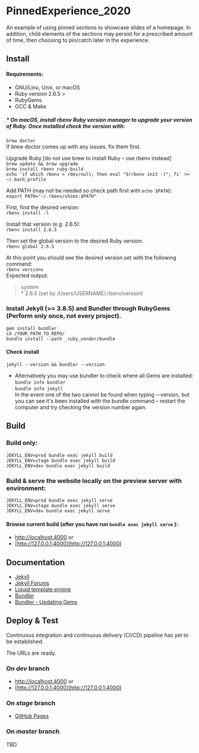 # PinnedExperience_2020
An example of using pinned sections to showcase slides of a homepage. In addition, child elements of the sections may persist for a prescribed amount of time, then choosing to pin/catch later in the experience.

## Install
#### Requirements:
- GNU/Linu, Unix, or macOS  
- Ruby version 2.6.5 >  
- RubyGems  
- GCC & Make  

##### * On macOS, install ***rbenv*** Ruby version manager to upgrade your version of Ruby. Once installed check the version with:
``brew doctor``  
If brew doctor comes up with any issues, fix them first.

Upgrade Ruby [do not use brew to install Ruby – use rbenv instead]  
``brew update && brew upgrade``  
``brew install rbenv ruby-build``  
``echo 'if which rbenv > /dev/null; then eval "$(rbenv init -)"; fi' >> ~/.bash_profile``

Add PATH (may not be needed so check path first with ``echo $PATH``):  
``export PATH="~/.rbenv/shims:$PATH"``

First, find the desired version:  
``rbenv install -l``  

Install that version (e.g. 2.6.5):  
``rbenv install 2.6.5``  

Then set the global version to the desired Ruby version:  
``rbenv global 2.6.5``  

At this point you should see the desired version set with the following command:  
``rbenv versions``  
Expected output:  
>system  
  \* 2.6.5 (set by /Users/USERNAME/.rbenv/version)

### Install Jekyll (>= 3.8.5) and Bundler through RubyGems (Perform only once, not every project).
``gem install bundler``  
``cd /YOUR_PATH_TO_REPO/``  
``bundle install --path _ruby_vendor/bundle``

#### Check install
``
jekyll --version && bundler --version  
``  
* Alternatively you may use bundler to check where all Gems are installed:  
``bundle info bundler``  
``bundle info jekyll``  
In the event one of the two cannot be found when typing --version, but you can see it's been installed with the bundle command – restart the computer and try checking the version number again.

## Build
### Build only:
```
JEKYLL_ENV=prod bundle exec jekyll build  
JEKYLL_ENV=stage bundle exec jekyll build  
JEKYLL_ENV=dev bundle exec jekyll build

```  

### Build & serve the website locally on the preview server with environment:
```
JEKYLL_ENV=prod bundle exec jekyll serve  
JEKYLL_ENV=stage bundle exec jekyll serve  
JEKYLL_ENV=dev bundle exec jekyll serve
```

#### Browse current build (after you have run ``bundle exec jekyll serve`` ): 
- [http://localhost:4000](http://localhost:4000) or  
- [http://127.0.0.1:4000](http://127.0.0.1:4000)

## Documentation
- [Jekyll](https://jekyllrb.com)  
- [Jekyll Forums](http://talk.jekyllrb.com)  
- [Liquid template engine](http://shopify.github.io/liquid/)
- [Bundler](http://bundler.io)  
- [Bundler - Updating Gems](http://bundler.io/v1.12/updating_gems.html)  

## Deploy & Test
Continuous integration and continuous delivery (CI/CD) pipeline has yet to be established.  

The URLs are ready. 
### On ***dev*** branch
- [http://localhost:4000](http://localhost:4000) or  
- [http://127.0.0.1:4000](http://127.0.0.1:4000)

### On ***stage*** branch
- [GitHub Pages](https://vincentvtoscano.github.io/PinnedExperience_2020)

### On ***master*** branch
TBD